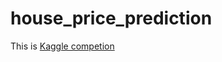 # house_price_prediction


This is [Kaggle competion](https://www.kaggle.com/c/house-prices-advanced-regression-techniques)
